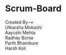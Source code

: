# Scrum-Board
Created By--> 
<br/>Utkarsha Mokashi
<br/>Aayushi Mehta
<br/>Radhey Borse
<br/>Parth Bhambure
<br/>Harsh Koli
